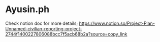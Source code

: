 # Ayusin.ph

Check notion doc for more details; https://www.notion.so/Project-Plan-Unnamed-civilian-reporting-project-2744f1400227806088bcc7f5acb68b2a?source=copy_link